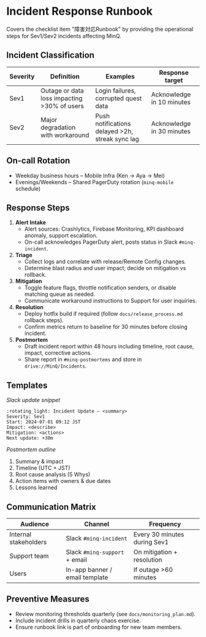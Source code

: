# Incident Response Runbook

Covers the checklist item "障害対応Runbook" by providing the operational steps for Sev1/Sev2 incidents affecting MinQ.

## Incident Classification

| Severity | Definition | Examples | Response target |
| --- | --- | --- | --- |
| Sev1 | Outage or data loss impacting >30% of users | Login failures, corrupted quest data | Acknowledge in 10 minutes |
| Sev2 | Major degradation with workaround | Push notifications delayed >2h, streak sync lag | Acknowledge in 30 minutes |

## On-call Rotation

* Weekday business hours – Mobile Infra (Ken → Aya → Mei)
* Evenings/Weekends – Shared PagerDuty rotation (`minq-mobile` schedule)

## Response Steps

1. **Alert Intake**
   - Alert sources: Crashlytics, Firebase Monitoring, KPI dashboard anomaly, support escalation.
   - On-call acknowledges PagerDuty alert, posts status in Slack `#minq-incident`.
2. **Triage**
   - Collect logs and correlate with release/Remote Config changes.
   - Determine blast radius and user impact; decide on mitigation vs rollback.
3. **Mitigation**
   - Toggle feature flags, throttle notification senders, or disable matching queue as needed.
   - Communicate workaround instructions to Support for user inquiries.
4. **Resolution**
   - Deploy hotfix build if required (follow `docs/release_process.md` rollback steps).
   - Confirm metrics return to baseline for 30 minutes before closing incident.
5. **Postmortem**
   - Draft incident report within 48 hours including timeline, root cause, impact, corrective actions.
   - Share report in `#minq-postmortems` and store in `drive://MinQ/Incidents`.

## Templates

*Slack update snippet*
```
:rotating_light: Incident Update – <summary>
Severity: Sev1
Start: 2024-07-01 09:12 JST
Impact: <describe>
Mitigation: <actions>
Next update: +30m
```

*Postmortem outline*
1. Summary & impact
2. Timeline (UTC + JST)
3. Root cause analysis (5 Whys)
4. Action items with owners & due dates
5. Lessons learned

## Communication Matrix

| Audience | Channel | Frequency |
| --- | --- | --- |
| Internal stakeholders | Slack `#minq-incident` | Every 30 minutes during Sev1 |
| Support team | Slack `#minq-support` + email | On mitigation + resolution |
| Users | In-app banner / email template | If outage >60 minutes |

## Preventive Measures

* Review monitoring thresholds quarterly (see `docs/monitoring_plan.md`).
* Include incident drills in quarterly chaos exercise.
* Ensure runbook link is part of onboarding for new team members.
